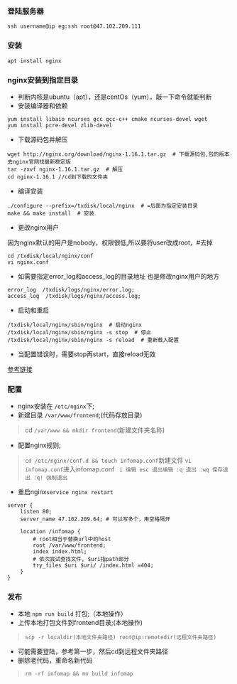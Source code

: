 ### 登陆服务器
`ssh username@ip eg:ssh root@47.102.209.111`
### 安装
`apt install nginx`

### nginx安装到指定目录
- 判断内核是ubuntu（apt），还是centOs（yum），敲一下命令就能判断
- 安装编译器和依赖
```
yum install libaio ncurses gcc gcc-c++ cmake ncurses-devel wget 
yum install pcre-devel zlib-devel
```

- 下载源码包并解压
```
wget http://nginx.org/download/nginx-1.16.1.tar.gz  # 下载源码包,包的版本去nginx官网找最新稳定版
tar -zxvf nginx-1.16.1.tar.gz  # 解压
cd nginx-1.16.1 //cd到下载的文件夹
```

- 编译安装
```
./configure --prefix=/txdisk/local/nginx  # =后面为指定安装目录
make && make install  # 安装
```

-  更改nginx用户

因为nginx默认的用户是nobody，权限很低,所以要将user改成root，#去掉
```
cd /txdisk/local/nginx/conf
vi nginx.conf
```

- 如需要指定error_log和access_log的目录地址
也是修改nginx用户的地方
```
error_log  /txdisk/logs/nginx/error.log;
access_log  /txdisk/logs/nginx/access.log;
```

- 启动和重启
```
/txdisk/local/nginx/sbin/nginx  # 启动nginx
/txdisk/local/nginx/sbin/nginx -s stop  # 停止
/txdisk/local/nginx/sbin/nginx -s reload  # 重新载入配置
```
- 当配置错误时，需要stop再start，直接reload无效

[参考链接](https://zhuanlan.zhihu.com/p/111009323)

### 配置
- nginx安装在 `/etc/nginx`下;
- 新建目录 `/var/www/frontend`;(代码存放目录)
> cd `/var/www && mkdir frontend`(新建文件夹名称)
- 配置nginx规则;
> `cd /etc/nginx/conf.d && touch infomap.conf`新建文件
> `vi infomap.conf`进入infomap.conf
 ` 
  i 编辑
  esc 退出编辑
  :q 退出
  :wq 保存退出
  :q! 强制退出
`
- 重启nginx`service nginx restart`
```
server {
    listen 80; 
    server_name 47.102.209.64; # 可以写多个，用空格隔开

    location /infomap {
        # root相当于替换url中的host
        root /var/www/frontend;
        index index.html;
        # 依次尝试查找文件, $uri指path部分
        try_files $uri $uri/ /index.html =404;
    }
}
```
### 发布
- 本地 `npm run build` 打包;（本地操作）
- 上传本地打包文件到frontend目录;(本地操作)
> `scp -r localdir(本地文件夹路径) root@ip:remotedir(远程文件夹路径)`
- 可能需要登陆，参考第一步，然后cd到远程文件夹路径
- 删除老代码，重命名新代码
> `rm -rf infomap && mv build infomap`
